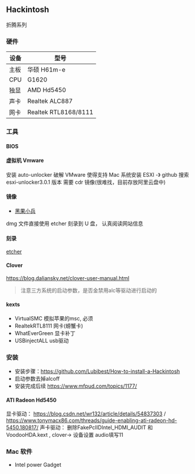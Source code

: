 ## Hackintosh

折腾系列

### 硬件

| 设备 | 型号           |
| ---- | -------------- |
| 主板 | 华硕 H61m-e    |
| CPU  | G1620          |
| 独显 | AMD Hd5450     |
| 声卡 | Realtek ALC887 |
| 网卡 | Realtek RTL8168/8111 |

### 工具

#### BIOS

#### 虚拟机 Vmware

安装 auto-unlocker 破解 VMware 使得支持 Mac 系统安装
ESXI -》 github 搜索 esxi-unlocker3.0.1 版本
需要 cdr 镜像(很难找，目前存放阿里云盘中)

#### 镜像

- [黑果小兵](https://mirrors.dtops.cc/ISO/MacOS)

dmg 文件直接使用 etcher 刻录到 U 盘，
认真阅读网站信息

#### 刻录

[etcher](https://www.balena.io/etcher/)

#### Clover

https://blog.daliansky.net/clover-user-manual.html

> 注意三方系统的启动参数，是否金禁用alc等驱动进行启动的


#### kexts
- VirtualSMC 模拟苹果的msc, 必须
- RealtekRTL8111 网卡(螃蟹卡)
- WhatEverGreen 显卡补丁
- USBinjectALL  usb驱动

### 安装

- 安装步骤：https://github.com/Lubibest/How-to-install-a-Hackintosh
- 启动参数去掉alcoff
- 安装完成后续 https://www.mfpud.com/topics/1177/


#### ATI Radeon Hd5450

显卡驱动： https://blog.csdn.net/wr132/article/details/54837303 / https://www.tonymacx86.com/threads/guide-enabling-ati-radeon-hd-5450.180817/
声卡驱动： 删除FakePcIIDIntel_HDMI_AUDIT 和 VoodooHDA.kext , clover-> 设备设置 audio填写11



### Mac 软件

- Intel power Gadget
